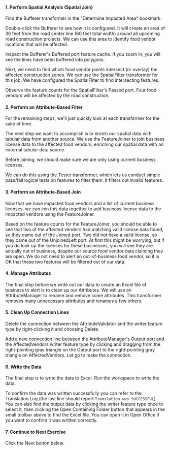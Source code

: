<head><base target="_blank"> </head>

#### 1. Perform Spatial Analysis (Spatial Join)

Find the Bufferer transformer in the "Determine Impacted Area" bookmark.

Double-click the Bufferer to see how it is configured. It will create an area of 30 feet from the road center line (60 feet total width) around all upcoming road construction projects. We can use this area to identify food vendor locations that will be affected.

Inspect the Bufferer's Buffered port feature cache. If you zoom in, you will see the lines have been buffered into polygons.

Next, we need to find which food vendor points intersect (or overlay) the affected construction zones. We can use the SpatialFilter transformer for this job. We have  configured the SpatialFilter to find intersecting features.

Observe the feature counts for the SpatialFilter's Passed port. Four food vendors will be affected by the road construction.

#### 2. Perform an Attribute-Based Filter

For the remaining steps, we'll just quickly look at each transformer for the sake of time.

The next step we want to accomplish is to enrich our spatial data with tabular data from another source. We use the FeatureJoiner to join business license data to the affected food vendors, enriching our spatial data with an external tabular data source.

Before joining, we should make sure we are only using current business licenses.

We can do this using the Tester transformer, which lets us conduct simple pass/fail logical tests on features to filter them. It filters out invalid features.

#### 3. Perform an Attribute-Based Join

Now that we have impacted food vendors and a list of current business licenses, we can join this data together to add business license data to the impacted vendors using the FeatureJoiner.

Based on the feature counts for the FeatureJoiner, you should be able to see that two of the affected vendors had matching valid license data found, so they came out of the Joined port. Two did not have a valid license, so they came out of the UnjoinedLeft port. At first this might be worrying, but if you do look up the licenses for these businesses, you will see they are actually out of business, despite our source food vendor data claiming they are open. We do not need to alert an out-of-business food vendor, so it is OK that these two features will be filtered out of our data.

#### 4. Manage Attributes

The final step before we write out our data to create an Excel file of business to alert is to clean up our Attributes. We will use an AttributeManager to rename and remove some attributes. This transformer removes many unnecessary attributes and renames a few others.

#### 5. Clean Up Connection Lines

Delete the connection between the AttributeValidator and the writer feature type by right-clicking it and choosing Delete.

Add a new connection line between the AttributeManager's Output port and the AffectedVendors writer feature type by clicking and dragging from the right-pointing gray triangle on the Output port to the right-pointing gray triangle on AffectedVendors. Let go to make the connection.

#### 6. Write the Data

The final step is to write the data to Excel. Run the workspace to write the data.

To confirm the data was written successfully you can refer to the Translation Log (the last line should report `Translation was SUCCESSFUL`). You can also find the output data by clicking the writer feature type once to select it, then clicking the Open Containing Folder button that appears in the small toolbar above to find the Excel file. You can open it in Open Office if you want to confirm it was written correctly.

#### 7. Continue to Next Exercise

Click the Next button below.
